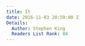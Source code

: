```yaml
---
title: It
date: 2016-11-03 20:59:00 Z
Details:
  Author: Stephen King
  Readers List Rank: 84
---
```


